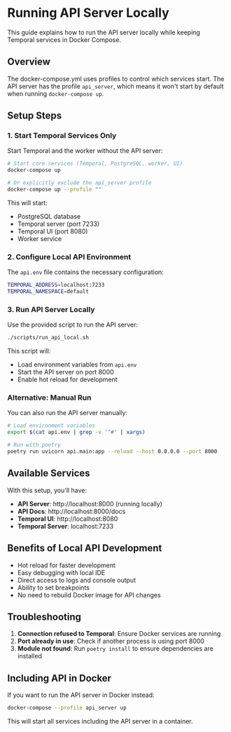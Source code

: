# Running API Server Locally

This guide explains how to run the API server locally while keeping Temporal services in Docker Compose.

## Overview

The docker-compose.yml uses profiles to control which services start. The API server has the profile `api_server`, which means it won't start by default when running `docker-compose up`.

## Setup Steps

### 1. Start Temporal Services Only

Start Temporal and the worker without the API server:

```bash
# Start core services (Temporal, PostgreSQL, worker, UI)
docker-compose up

# Or explicitly exclude the api_server profile
docker-compose up --profile ""
```

This will start:
- PostgreSQL database
- Temporal server (port 7233)
- Temporal UI (port 8080)
- Worker service

### 2. Configure Local API Environment

The `api.env` file contains the necessary configuration:

```bash
TEMPORAL_ADDRESS=localhost:7233
TEMPORAL_NAMESPACE=default
```

### 3. Run API Server Locally

Use the provided script to run the API server:

```bash
./scripts/run_api_local.sh
```

This script will:
- Load environment variables from `api.env`
- Start the API server on port 8000
- Enable hot reload for development

### Alternative: Manual Run

You can also run the API server manually:

```bash
# Load environment variables
export $(cat api.env | grep -v '^#' | xargs)

# Run with poetry
poetry run uvicorn api.main:app --reload --host 0.0.0.0 --port 8000
```

## Available Services

With this setup, you'll have:
- **API Server**: http://localhost:8000 (running locally)
- **API Docs**: http://localhost:8000/docs
- **Temporal UI**: http://localhost:8080
- **Temporal Server**: localhost:7233

## Benefits of Local API Development

- Hot reload for faster development
- Easy debugging with local IDE
- Direct access to logs and console output
- Ability to set breakpoints
- No need to rebuild Docker image for API changes

## Troubleshooting

1. **Connection refused to Temporal**: Ensure Docker services are running
2. **Port already in use**: Check if another process is using port 8000
3. **Module not found**: Run `poetry install` to ensure dependencies are installed

## Including API in Docker

If you want to run the API server in Docker instead:

```bash
docker-compose --profile api_server up
```

This will start all services including the API server in a container.
